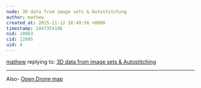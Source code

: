 ```yaml
---
node: 3D data from image sets & Autostitching
author: mathew
created_at: 2015-11-12 18:49:56 +0000
timestamp: 1447354196
nid: 10063
cid: 12895
uid: 4
---
```




[mathew](../profile/mathew) replying to: [3D data from image sets & Autostitching](../notes/mathew/02-25-2014/3d-data-from-image-sets-autostitching)

----
Also-
[Open Drone map](http://opendronemap.github.io/odm/)
